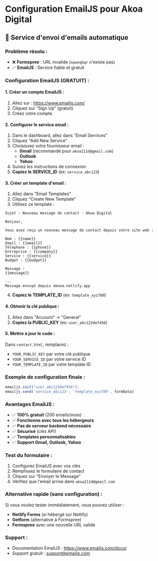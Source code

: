 # Configuration EmailJS pour Akoa Digital

## 📧 Service d'envoi d'emails automatique

### Problème résolu :
- ❌ **Formspree** : URL invalide (`xpwnqkqr` n'existe pas)
- ✅ **EmailJS** : Service fiable et gratuit

### Configuration EmailJS (GRATUIT) :

#### 1. Créer un compte EmailJS :
1. Allez sur : https://www.emailjs.com/
2. Cliquez sur "Sign Up" (gratuit)
3. Créez votre compte

#### 2. Configurer le service email :
1. Dans le dashboard, allez dans "Email Services"
2. Cliquez "Add New Service"
3. Choisissez votre fournisseur email :
   - **Gmail** (recommandé pour `akoa211d@gmail.com`)
   - **Outlook** 
   - **Yahoo**
4. Suivez les instructions de connexion
5. **Copiez le SERVICE_ID** (ex: `service_abc123`)

#### 3. Créer un template d'email :
1. Allez dans "Email Templates"
2. Cliquez "Create New Template"
3. Utilisez ce template :

```
Sujet : Nouveau message de contact - Akoa Digital

Bonjour,

Vous avez reçu un nouveau message de contact depuis votre site web :

Nom : {{name}}
Email : {{email}}
Téléphone : {{phone}}
Entreprise : {{company}}
Service : {{service}}
Budget : {{budget}}

Message :
{{message}}

---
Message envoyé depuis akooa.netlify.app
```

4. **Copiez le TEMPLATE_ID** (ex: `template_xyz789`)

#### 4. Obtenir la clé publique :
1. Allez dans "Account" → "General"
2. **Copiez la PUBLIC_KEY** (ex: `user_abc123def456`)

#### 5. Mettre à jour le code :
Dans `contact.html`, remplacez :
- `YOUR_PUBLIC_KEY` par votre clé publique
- `YOUR_SERVICE_ID` par votre service ID
- `YOUR_TEMPLATE_ID` par votre template ID

### Exemple de configuration finale :
```javascript
emailjs.init("user_abc123def456");
emailjs.send('service_abc123', 'template_xyz789', formData)
```

### Avantages EmailJS :
- ✅ **100% gratuit** (200 emails/mois)
- ✅ **Fonctionne avec tous les hébergeurs**
- ✅ **Pas de serveur backend nécessaire**
- ✅ **Sécurisé** (clés API)
- ✅ **Templates personnalisables**
- ✅ **Support Gmail, Outlook, Yahoo**

### Test du formulaire :
1. Configurez EmailJS avec vos clés
2. Remplissez le formulaire de contact
3. Cliquez sur "Envoyer le Message"
4. Vérifiez que l'email arrive dans `akoa211d@gmail.com`

### Alternative rapide (sans configuration) :
Si vous voulez tester immédiatement, vous pouvez utiliser :
- **Netlify Forms** (si hébergé sur Netlify)
- **Getform** (alternative à Formspree)
- **Formspree** avec une nouvelle URL valide

### Support :
- Documentation EmailJS : https://www.emailjs.com/docs/
- Support gratuit : support@emailjs.com


